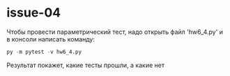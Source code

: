 # issue-04
Чтобы провести параметрический тест, надо открыть файл 'hw6_4.py' и в консоли написать команду:

```python
py -m pytest -v hw6_4.py
```

Результат покажет, какие тесты прошли, а какие нет

